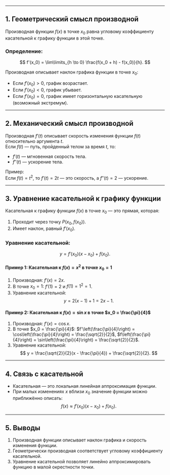 

---

## 1. Геометрический смысл производной

Производная функции $f(x)$ в точке $x_0$ равна угловому коэффициенту касательной к графику функции в этой точке.  

### Определение:
$$
f'(x_0) = \lim\limits_{h \to 0} \frac{f(x_0 + h) - f(x_0)}{h}.
$$

Производная описывает наклон графика функции в точке $x_0$:
- Если $f'(x_0) > 0$, график возрастает.
- Если $f'(x_0) < 0$, график убывает.
- Если $f'(x_0) = 0$, график имеет горизонтальную касательную (возможный экстремум).

---

## 2. Механический смысл производной

Производная $f'(t)$ описывает скорость изменения функции $f(t)$ относительно аргумента $t$.  
Если $f(t)$ — путь, пройденный телом за время $t$, то:
- $f'(t)$ — мгновенная скорость тела.
- $f''(t)$ — ускорение тела.

Пример:  
Если $f(t) = t^2$, то $f'(t) = 2t$ — это скорость, а $f''(t) = 2$ — ускорение.

---

## 3. Уравнение касательной к графику функции

Касательная к графику функции $f(x)$ в точке $x_0$ — это прямая, которая:
1. Проходит через точку $P(x_0, f(x_0))$.
2. Имеет наклон, равный $f'(x_0)$.

### Уравнение касательной:
$$
y = f'(x_0)(x - x_0) + f(x_0).
$$

#### Пример 1: Касательная к $f(x) = x^2$ в точке $x_0 = 1$  
1. Производная: $f'(x) = 2x$.  
2. В точке $x_0 = 1$: $f'(1) = 2$ и $f(1) = 1^2 = 1$.  
3. Уравнение касательной:  
$$
y = 2(x - 1) + 1 = 2x - 1.
$$

#### Пример 2: Касательная к $f(x) = \sin x$ в точке $x_0 = \frac{\pi}{4}$  
1. Производная: $f'(x) = \cos x$.  
2. В точке $x_0 = \frac{\pi}{4}$: $f'\left(\frac{\pi}{4}\right) = \cos\left(\frac{\pi}{4}\right) = \frac{\sqrt{2}}{2}$, $f\left(\frac{\pi}{4}\right) = \sin\left(\frac{\pi}{4}\right) = \frac{\sqrt{2}}{2}$.  
3. Уравнение касательной:  
$$
y = \frac{\sqrt{2}}{2}(x - \frac{\pi}{4}) + \frac{\sqrt{2}}{2}.
$$

---

## 4. Связь с касательной

- Касательная — это локальная линейная аппроксимация функции.
- При малых изменениях $x$ вблизи $x_0$ значение функции можно приближённо описать:  
$$
f(x) \approx f'(x_0)(x - x_0) + f(x_0).
$$

---

## 5. Выводы

1. Производная функции описывает наклон графика и скорость изменения функции.
2. Геометрически производная соответствует угловому коэффициенту касательной.
3. Уравнение касательной позволяет линейно аппроксимировать функцию в малой окрестности точки.

